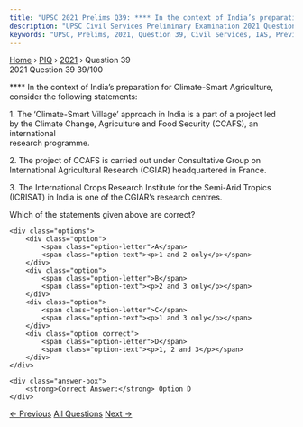 ```yaml
---
title: "UPSC 2021 Prelims Q39: **** In the context of India’s preparation for Climate-Smart..."
description: "UPSC Civil Services Preliminary Examination 2021 Question 39 with options and answer"
keywords: "UPSC, Prelims, 2021, Question 39, Civil Services, IAS, Previous Year Questions"
---
```


<nav class="breadcrumb">
    <a href="../../">Home</a>
    <span>›</span>
    <a href="../">PIQ</a>
    <span>›</span>
    <a href="./">2021</a>
    <span>›</span>
    <span>Question 39</span>
</nav>

<div class="question-header">
    <div class="question-meta">
        <span class="year-badge">2021</span>
        <span class="question-number">Question 39</span>
        <span class="progress">39/100</span>
    </div>
    <div class="progress-bar">
        <div class="progress-fill" style="width: 39.0%"></div>
    </div>
</div>

<div class="question-content">
    <div class="question-text">
        <p>**** In the context of India’s preparation for Climate-Smart Agriculture,<br />
consider the following statements:</p>
<p>1. The ‘Climate-Smart Village’ approach in India is a part of a project led<br />
by the Climate Change, Agriculture and Food Security (CCAFS), an international<br />
research programme.</p>
<p>2. The project of CCAFS is carried out under Consultative Group on<br />
International Agricultural Research (CGIAR) headquartered in France.</p>
<p>3. The International Crops Research Institute for the Semi-Arid Tropics<br />
(ICRISAT) in India is one of the CGIAR’s research centres.</p>
<p>Which of the statements given above are correct?</p>
    </div>
    
    <div class="options">
        <div class="option">
            <span class="option-letter">A</span>
            <span class="option-text"><p>1 and 2 only</p></span>
        </div>
        <div class="option">
            <span class="option-letter">B</span>
            <span class="option-text"><p>2 and 3 only</p></span>
        </div>
        <div class="option">
            <span class="option-letter">C</span>
            <span class="option-text"><p>1 and 3 only</p></span>
        </div>
        <div class="option correct">
            <span class="option-letter">D</span>
            <span class="option-text"><p>1, 2 and 3</p></span>
        </div>
    </div>

    <div class="answer-box">
        <strong>Correct Answer:</strong> Option D
    </div>
</div>

<div class="question-nav">
    <a href="../q038-consider-the-following-statements-1-in-the-tropica/" class="nav-btn prev">← Previous</a>
    <a href="../" class="nav-btn center">All Questions</a>
    <a href="../q040-leaf-litter-decomposes-faster-than-in-any-other-bi/" class="nav-btn next">Next →</a>
</div>
